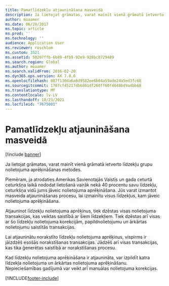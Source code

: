 ```yaml
---
title: Pamatlīdzekļu atjaunināšana masveidā
description: Ja lietojat grāmatas, varat mainīt vienā grāmatā ietverto līdzekļu grupu nolietojuma aprēķināšanas metodes.
author: moaamer
ms.date: 06/20/2017
ms.topic: article
ms.prod: ''
ms.technology: ''
audience: Application User
ms.reviewer: roschlom
ms.custom: 3521
ms.assetid: 50207ffb-6b89-4fb9-92e9-928bc0729489
ms.search.region: Global
ms.author: moaamer
ms.search.validFrom: 2016-02-28
ms.dyn365.ops.version: AX 7.0.0
ms.openlocfilehash: 087f110da6a0d9582ee6b04a59ade24a5ed3fc68
ms.sourcegitcommit: 1707cf45217db6801df260ff60f4648bd9a4bb68
ms.translationtype: MT
ms.contentlocale: lv-LV
ms.lasthandoff: 10/23/2021
ms.locfileid: "7675081"
---
```

# <a name="fixed-asset-mass-update"></a>Pamatlīdzekļu atjaunināšana masveidā

[!include [banner](../includes/banner.md)]

Ja lietojat grāmatas, varat mainīt vienā grāmatā ietverto līdzekļu grupu nolietojuma aprēķināšanas metodes.

Piemēram, ja atrodaties Amerikas Savienotajās Valstīs un gada ceturtā ceturkšņa laikā nododat lietošanā vairāk nekā 40 procentu savu līdzekļu, ceturkšņa vidū jums jāveic nolietojuma aprēķināšana. Jūs varat izmantot masveida atjaunināšanas procesu, lai izmainītu visus līdzekļus, kam jāveic nolietojuma aprēķināšana. 

Atjauninot līdzekļu nolietojuma aprēķinus, tiek dzēstas visas nolietojuma transakcijas, kas veiktas saistībā ar šiem līdzekļiem. Tiek dzēstas arī visas ar šo līdzekļu nolietojuma korekcijām, papildnolietojumu un ārkārtas nolietojumu saistītās transakcijas. 

Lai atjauninātu norakstīto līdzekļu nolietojuma aprēķinus, vispirms ir jāizdzēš esošās norakstīšanas transakcijas. Jādzēš arī visas transakcijas, kas tika ģenerētas saistībā ar norakstīšanas procesu. 

Kad līdzekļu nolietojuma aprēķināšana ir atjaunināta, var izpildīt katra līdzekļa nolietojuma un ārkārtas nolietojuma aprēķināšanu. Nepieciešamības gadījumā var veikt arī manuālas nolietojuma korekcijas.







[!INCLUDE[footer-include](../../includes/footer-banner.md)]
